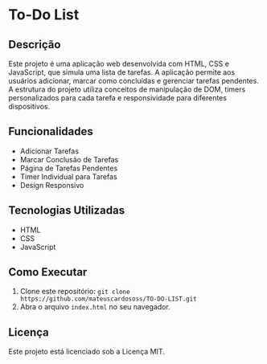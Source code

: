 # To-Do List

## Descrição
Este projeto é uma aplicação web desenvolvida com HTML, CSS e JavaScript, que simula uma lista de tarefas. A aplicação permite aos usuários adicionar, marcar como concluídas e gerenciar tarefas pendentes. A estrutura do projeto utiliza conceitos de manipulação de DOM, timers personalizados para cada tarefa e responsividade para diferentes dispositivos.

## Funcionalidades
- Adicionar Tarefas
- Marcar Conclusão de Tarefas
- Página de Tarefas Pendentes
- Timer Individual para Tarefas
- Design Responsivo

## Tecnologias Utilizadas
- HTML
- CSS
- JavaScript

## Como Executar
1. Clone este repositório: `git clone https://github.com/mateuscardososs/TO-DO-LIST.git`
2. Abra o arquivo `index.html` no seu navegador.

## Licença
Este projeto está licenciado sob a Licença MIT.
